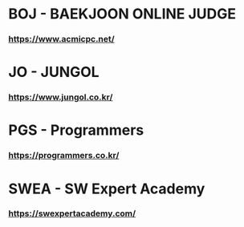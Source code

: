 # BOJ - BAEKJOON ONLINE JUDGE
### https://www.acmicpc.net/

# JO - JUNGOL
### https://www.jungol.co.kr/

# PGS - Programmers
### https://programmers.co.kr/

# SWEA - SW Expert Academy
### https://swexpertacademy.com/